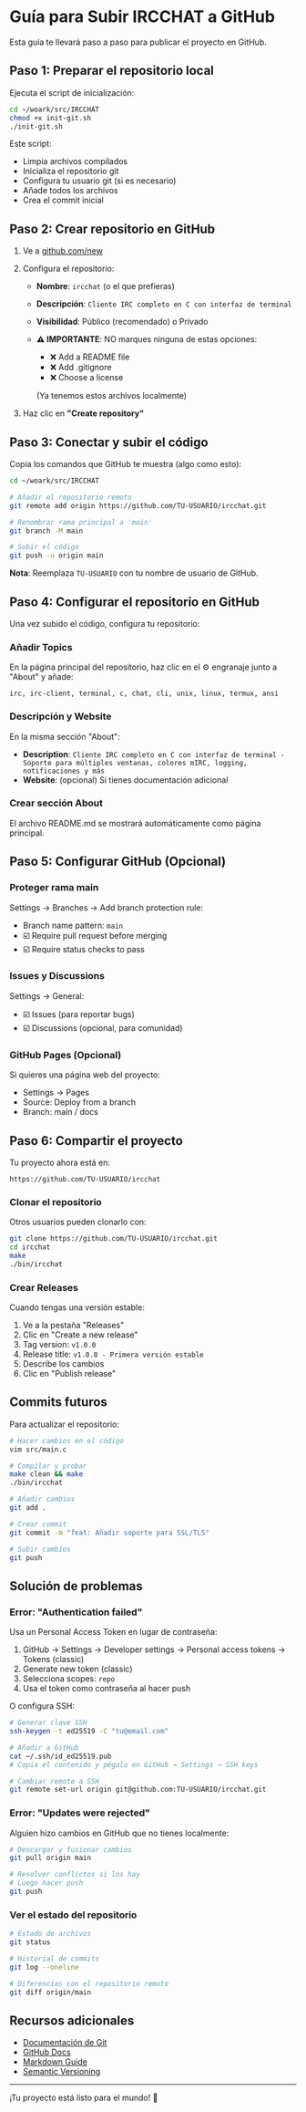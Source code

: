 # Guía para Subir IRCCHAT a GitHub

Esta guía te llevará paso a paso para publicar el proyecto en GitHub.

## Paso 1: Preparar el repositorio local

Ejecuta el script de inicialización:

```bash
cd ~/woark/src/IRCCHAT
chmod +x init-git.sh
./init-git.sh
```

Este script:
- Limpia archivos compilados
- Inicializa el repositorio git
- Configura tu usuario git (si es necesario)
- Añade todos los archivos
- Crea el commit inicial

## Paso 2: Crear repositorio en GitHub

1. Ve a [github.com/new](https://github.com/new)
2. Configura el repositorio:
   - **Nombre**: `ircchat` (o el que prefieras)
   - **Descripción**: `Cliente IRC completo en C con interfaz de terminal`
   - **Visibilidad**: Público (recomendado) o Privado
   - **⚠️ IMPORTANTE**: NO marques ninguna de estas opciones:
     - ❌ Add a README file
     - ❌ Add .gitignore
     - ❌ Choose a license

     (Ya tenemos estos archivos localmente)

3. Haz clic en **"Create repository"**

## Paso 3: Conectar y subir el código

Copia los comandos que GitHub te muestra (algo como esto):

```bash
cd ~/woark/src/IRCCHAT

# Añadir el repositorio remoto
git remote add origin https://github.com/TU-USUARIO/ircchat.git

# Renombrar rama principal a 'main'
git branch -M main

# Subir el código
git push -u origin main
```

**Nota**: Reemplaza `TU-USUARIO` con tu nombre de usuario de GitHub.

## Paso 4: Configurar el repositorio en GitHub

Una vez subido el código, configura tu repositorio:

### Añadir Topics

En la página principal del repositorio, haz clic en el ⚙️ engranaje junto a "About" y añade:

```
irc, irc-client, terminal, c, chat, cli, unix, linux, termux, ansi
```

### Descripción y Website

En la misma sección "About":
- **Description**: `Cliente IRC completo en C con interfaz de terminal - Soporte para múltiples ventanas, colores mIRC, logging, notificaciones y más`
- **Website**: (opcional) Si tienes documentación adicional

### Crear sección About

El archivo README.md se mostrará automáticamente como página principal.

## Paso 5: Configurar GitHub (Opcional)

### Proteger rama main

Settings → Branches → Add branch protection rule:
- Branch name pattern: `main`
- ☑️ Require pull request before merging
- ☑️ Require status checks to pass

### Issues y Discussions

Settings → General:
- ☑️ Issues (para reportar bugs)
- ☑️ Discussions (opcional, para comunidad)

### GitHub Pages (Opcional)

Si quieres una página web del proyecto:
- Settings → Pages
- Source: Deploy from a branch
- Branch: main / docs

## Paso 6: Compartir el proyecto

Tu proyecto ahora está en:
```
https://github.com/TU-USUARIO/ircchat
```

### Clonar el repositorio

Otros usuarios pueden clonarlo con:

```bash
git clone https://github.com/TU-USUARIO/ircchat.git
cd ircchat
make
./bin/ircchat
```

### Crear Releases

Cuando tengas una versión estable:

1. Ve a la pestaña "Releases"
2. Clic en "Create a new release"
3. Tag version: `v1.0.0`
4. Release title: `v1.0.0 - Primera versión estable`
5. Describe los cambios
6. Clic en "Publish release"

## Commits futuros

Para actualizar el repositorio:

```bash
# Hacer cambios en el código
vim src/main.c

# Compilar y probar
make clean && make
./bin/ircchat

# Añadir cambios
git add .

# Crear commit
git commit -m "feat: Añadir soporte para SSL/TLS"

# Subir cambios
git push
```

## Solución de problemas

### Error: "Authentication failed"

Usa un Personal Access Token en lugar de contraseña:

1. GitHub → Settings → Developer settings → Personal access tokens → Tokens (classic)
2. Generate new token (classic)
3. Selecciona scopes: `repo`
4. Usa el token como contraseña al hacer push

O configura SSH:

```bash
# Generar clave SSH
ssh-keygen -t ed25519 -C "tu@email.com"

# Añadir a GitHub
cat ~/.ssh/id_ed25519.pub
# Copia el contenido y pégalo en GitHub → Settings → SSH keys

# Cambiar remote a SSH
git remote set-url origin git@github.com:TU-USUARIO/ircchat.git
```

### Error: "Updates were rejected"

Alguien hizo cambios en GitHub que no tienes localmente:

```bash
# Descargar y fusionar cambios
git pull origin main

# Resolver conflictos si los hay
# Luego hacer push
git push
```

### Ver el estado del repositorio

```bash
# Estado de archivos
git status

# Historial de commits
git log --oneline

# Diferencias con el repositorio remoto
git diff origin/main
```

## Recursos adicionales

- [Documentación de Git](https://git-scm.com/doc)
- [GitHub Docs](https://docs.github.com)
- [Markdown Guide](https://www.markdownguide.org/)
- [Semantic Versioning](https://semver.org/)

---

¡Tu proyecto está listo para el mundo! 🚀
